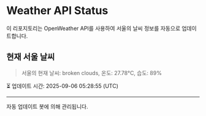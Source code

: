 
# Weather API Status

이 리포지토리는 OpenWeather API를 사용하여 서울의 날씨 정보를 자동으로 업데이트합니다.

## 현재 서울 날씨
> 서울의 현재 날씨: broken clouds, 온도: 27.78°C, 습도: 89%

⏳ 업데이트 시간: 2025-09-06 05:28:55 (UTC)

---
자동 업데이트 봇에 의해 관리됩니다.
